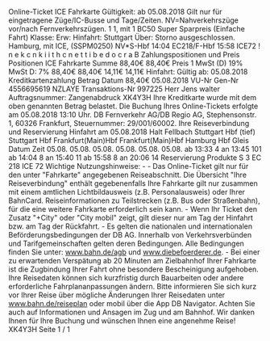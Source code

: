Online-Ticket ICE Fahrkarte Gültigkeit: ab 05.08.2018 Gilt nur für eingetragene Züge/IC-Busse und Tage/Zeiten. NV=Nahverkehrszüge vor/nach Fernverkehrszügen. 1 1, mit 1 BC50 Super Sparpreis (Einfache Fahrt) Klasse: Erw: Hinfahrt: Stuttgart Über: Storno ausgeschlossen. Hamburg, mit ICE, (SSPM0250) NV*S-Hbf 14:04 EC218/F-Hbf 15:58 ICE72 ! n e k c n k i i t h c n e t t i b e d o c r a B Zahlungspositionen und Preis Positionen ICE Fahrkarte Summe 88,40€ 88,40€ Preis 1 MwSt (D) 19% MwSt D: 7% 88,40€ 88,40€ 14,11€ 14,11€ Hinfahrt: Gültig ab: 05.08.2018 Kreditkartenzahlung Betrag Datum 88,40€ 05.08.2018 VU-Nr Gen-Nr 4556695619 NZLAYE Transaktions-Nr 997225 Herr Jens walter Auftragsnummer: Zangenabdruck XK4Y3H Ihre Kreditkarte wurde mit dem oben genannten Betrag belastet. Die Buchung Ihres Online-Tickets erfolgte am 05.08.2018 13:10 Uhr. DB Fernverkehr AG/DB Regio AG, Stephensonstr. 1, 60326 Frankfurt, Steuernummer: 29/001/60002. Ihre Reiseverbindung und Reservierung Hinfahrt am 05.08.2018 Halt Fellbach Stuttgart Hbf (tief) Stuttgart Hbf Frankfurt(Main)Hbf Frankfurt(Main)Hbf Hamburg Hbf Gleis Datum Zeit 05.08. 05.08. 05.08. 05.08. 05.08. 05.08. ab 13:33 4 an 13:45 101 ab 14:04 8 an 15:40 11 ab 15:58 8 an 20:06 14 Reservierung Produkte S 3 EC 218 ICE 72 Wichtige Nutzungshinweise: - - Das Online-Ticket gilt nur für den unter "Fahrkarte" angegebenen Reiseabschnitt. Die Übersicht "Ihre Reiseverbindung" enthält gegebenenfalls Ihre Fahrkarte gilt nur zusammen mit einem amtlichen Lichtbildausweis (z.B. Personalausweis) oder Ihrer BahnCard. Reiseinformationen zu Teilstrecken (z.B. Bus oder Straßenbahn), für die eine weitere Fahrkarte erforderlich sein kann. - Wenn Ihr Ticket den Zusatz "+City" oder "City mobil" zeigt, gilt dieser nur am Tag der Hinfahrt bzw. am Tag der Rückfahrt. - Es gelten die nationalen und internationalen Beförderungsbedingungen der DB AG. Innerhalb von Verkehrsverbünden und Tarifgemeinschaften gelten deren Bedingungen. Alle Bedingungen finden Sie unter: www.bahn.de/agb und www.diebefoerderer.de. - Bei einer zu erwartenden Verspätung ab 20 Minuten am Zielbahnhof Ihrer Fahrkarte ist die Zugbindung Ihrer Fahrt ohne besondere Bescheinigung aufgehoben. Ihre Reisedaten können sich kurzfristig durch Bauarbeiten oder andere erforderliche Fahrplananpassungen ändern. Bitte informieren Sie sich kurz vor Ihrer Reise über mögliche Änderungen Ihrer Reisedaten unter www.bahn.de/reiseplan oder mobil über die App DB Navigator. Achten Sie auch auf Informationen und Ansagen im Zug und am Bahnhof. Wir danken Ihnen für Ihre Buchung und wünschen Ihnen eine angenehme Reise! XK4Y3H Seite 1 / 1